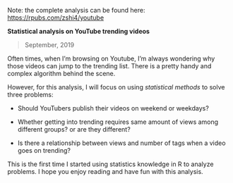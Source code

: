 Note: the complete analysis can be found here: https://rpubs.com/zshi4/youtube

**Statistical analysis on YouTube trending videos**

> September, 2019

Often times, when I’m browsing on Youtube, I’m always wondering why those videos can jump to the trending list. There is a pretty handy and complex algorithm behind the scene.

However, for this analysis, I will focus on using *statistical methods* to solve three problems:

* Should YouTubers publish their videos on weekend or weekdays?

* Whether getting into trending requires same amount of views among different groups? or are they different?

* Is there a relationship between views and number of tags when a video goes on trending?

This is the first time I started using statistics knowledge in R to analyze problems. I hope you enjoy reading and have fun with this analysis.
